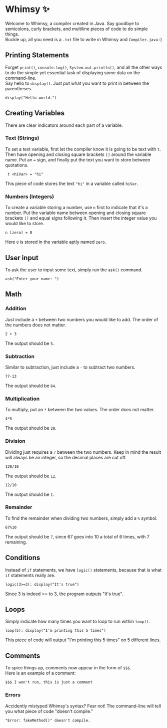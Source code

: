# Whimsy ✨
Welcome to Whimsy, a compiler created in Java. Say goodbye to semicolons, curly brackets, and multiline pieces of code to do simple things. <br>
Buckle up, all you need is a `.txt` file to write in Whimsy and `Compiler.java` :) 

## Printing Statements
Forget `print()`, `console.log()`, `System.out.println()`, and all the other ways to do the simple yet essential task of displaying some data on the command-line. <br>
Say hello to `display()`. Just put what you want to print in between the parentheses.
```
display("Hello world.")
```

## Creating Variables
There are clear indicators around each part of a variable. 
### Text (Strings)
To set a text variable, first let the compiler know it is going to be text with `t`. Then have opening and closing square brackets `[]` around the variable name. Put an `=` sign, and finally put the text you want to store between quotations. 
```
 t <hiVar> = "hi"
```
This piece of code stores the text `"hi"` in a variable called `hiVar`.

### Numbers (Integers)
To create a variable storing a number, use `n` first to indicate that it's a number. Put the variable name between opening and closing square brackets `[]` and equal signs following it. Then insert the integer value you would like to store.
```
n [zero] = 0
``` 
Here `0` is stored in the variable aptly named `zero`.

## User input
To ask the user to input some text, simply run the `ask()` command.
```
ask("Enter your name: ")
```

## Math
### Addition
Just include a `+` between two numbers you would like to add. The order of the numbers does not matter. <br>
```
2 + 3
```
The output should be `5`.

### Subtraction
Similar to subtraction, just include a `-` to subtract two numbers. <br>
```
77-13
```
The output should be `64`.

### Multiplication
To multiply, put an `*` between the two values. The order does not matter. <br>
```
4*5
```
The output should be `20`.

### Division
Dividing just requires a `/` between the two numbers. Keep in mind the result will always be an integer, so the decimal places are cut off. <br>
```
120/10
```
The output should be `12`.
```
12/10
```
The output should be `1`.

### Remainder
To find the remainder when dividing two numbers, simply add a `%` symbol.
```
67%10
```
The output should be `7`, since 67 goes into 10 a total of 6 times, with 7 remaining.

## Conditions
Instead of `if` statements, we have `logic()` statements, because that is what `if` statements really are.
```
logic(3>=3): display("It's true")
```
Since 3 is indeed >= to 3, the program outputs "It's true".

## Loops
Simply indicate how many times you want to loop to run within `loop()`.
```
loop(5): display("I'm printing this 5 times")
```
This piece of code will output "I'm printing this 5 times" on 5 different lines.

## Comments
To spice things up, comments now appear in the form of `$$$`. <br>
Here is an example of a comment: <br>
```
$$$ I won't run, this is just a comment
```

### Errors
Accidently mistyped Whimsy's syntax? Fear not! The command-line will tell you what piece of code "doesn't compile."
```
"Error: fakeMethod()" doesn't compile.
```
